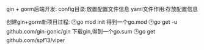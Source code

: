 gin + gorm后端开发:
config目录:放置配置文件信息
yaml文件作用:存放配置信息

创建gin+gorm新项目过程:
🕐go mod init
    得到一个go.mod
🕑go get -u github.com/gin-gonic/gin
    下载gin,得到一个go.sum
🕒go get github.com/spf13/viper
    